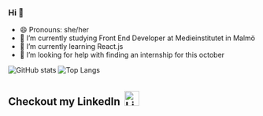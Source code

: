 ### Hi 👋



- 😄 Pronouns: she/her
- 🔭 I’m currently studying Front End Developer at Medieinstitutet in Malmö
- 🌱 I’m currently learning React.js
- 🤔 I’m looking for help with finding an internship for this october

![GitHub stats](https://github-readme-stats.vercel.app/api?username=bebegom&show_icons=true&theme=omni)
![Top Langs](https://github-readme-stats.vercel.app/api/top-langs/?username=bebegom&theme=omni)

<h2>
  
  Checkout my LinkedIn
  <a href="https://www.linkedin.com/in/elin-ahlgren-9b6070223/" target="_blank"><img src="https://upload.wikimedia.org/wikipedia/commons/e/e9/Linkedin_icon.svg" height="30" style="vertical-align:bottom; margin:4px" alt="LinkedIn logo"></a>
  
</h2>


<!--
- 💬 Ask me about ... Anything!
- 👯 I’m looking to collaborate on ...
- 📫 How to reach me: ...

- ⚡ Fun fact: ...
-->
